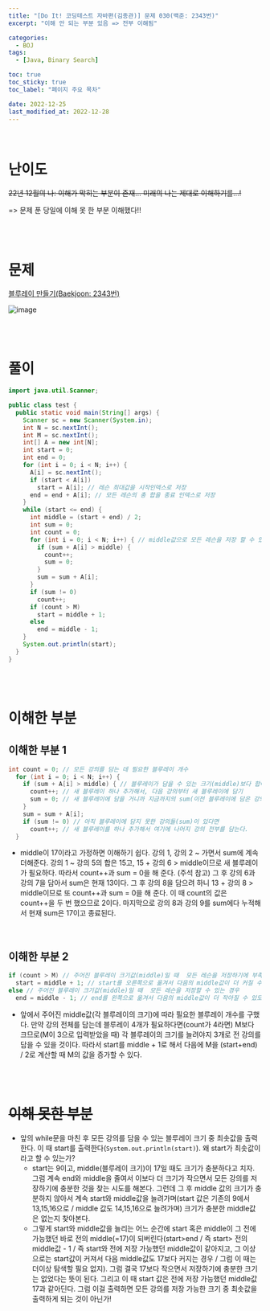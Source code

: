 ```yaml
---
title: "[Do It! 코딩테스트 자바편(김종관)] 문제 030(백준: 2343번)"
excerpt: "이해 안 되는 부분 있음 => 전부 이해됨"

categories:
  - BOJ
tags:
  - [Java, Binary Search]

toc: true
toc_sticky: true
toc_label: "페이지 주요 목차"

date: 2022-12-25
last_modified_at: 2022-12-28
---
```


<br>

# 난이도

~~22년 12월의 나: 이해가 막히는 부분이 존재... 미래의 나는 제대로 이해하기를...!~~

=> 문제 푼 당일에 이해 못 한 부분 이해했다!!

<br><br>

# 문제

[블루레이 만들기(Baekjoon: 2343번)](https://www.acmicpc.net/problem/2343)

![image](https://user-images.githubusercontent.com/112764753/209467040-df09cd37-058b-490e-be0a-c86c38d5aeb8.png)

<br><br>

# 풀이

```java
import java.util.Scanner;

public class test {
  public static void main(String[] args) {
    Scanner sc = new Scanner(System.in);
    int N = sc.nextInt();
    int M = sc.nextInt();
    int[] A = new int[N];
    int start = 0;
    int end = 0;
    for (int i = 0; i < N; i++) {
      A[i] = sc.nextInt();
      if (start < A[i])
        start = A[i]; // 레슨 최대값을 시작인덱스로 저장
      end = end + A[i]; // 모든 레슨의 총 합을 종료 인덱스로 저장
    }
    while (start <= end) {
      int middle = (start + end) / 2;
      int sum = 0;
      int count = 0;
      for (int i = 0; i < N; i++) { // middle값으로 모든 레슨을 저장 할 수 있는지 확인
        if (sum + A[i] > middle) {
          count++;
          sum = 0;
        }
        sum = sum + A[i];
      }
      if (sum != 0)
        count++;
      if (count > M)
        start = middle + 1;
      else
        end = middle - 1;
    }
    System.out.println(start);
  }
}
```

<br><br>

# 이해한 부분

## 이해한 부분 1

```java
int count = 0; // 모든 강의를 담는 데 필요한 블루레이 개수
  for (int i = 0; i < N; i++) {
    if (sum + A[i] > middle) { // 블루레이가 담을 수 있는 크기(middle)보다 합이 더 커질 경우
      count++; // 새 블루레이 하나 추가해서, 다음 강의부터 새 블루레이에 담기
      sum = 0; // 새 블루레이에 담을 거니까 지금까지의 sum(이전 블루레이에 담은 강의 시간의 합)은 0으로 초기화
    }
    sum = sum + A[i];
    if (sum != 0) // 아직 블루레이에 담지 못한 강의들(sum)이 있다면
      count++; // 새 블루레이를 하나 추가해서 여기에 나머지 강의 전부를 담는다.
  }
```

- middle이 17이라고 가정하면 이해하기 쉽다. 강의 1, 강의 2 ~ 가면서 sum에 계속 더해준다. 강의 1 ~ 강의 5의 합은 15고, 15 + 강의 6 > middle이므로 새 블루레이가 필요하다. 따라서 count++과 sum = 0을 해 준다. (주석 참고)
  그 후 강의 6과 강의 7을 담아서 sum은 현재 13이다. 그 후 강의 8을 담으려 하니 13 + 강의 8 > middle이므로 또 count++과 sum = 0을 해 준다. 이 때 count의 값은 count++을 두 번 했으므로 2이다. 마지막으로 강의 8과 강의 9를 sum에다 누적해서 현재 sum은 17이고 종료된다.

<br>

## 이해한 부분 2

```java
if (count > M) // 주어진 블루레이 크기값(middle)일 때  모든 레슨을 저장하기에 부족한 경우
  start = middle + 1; // start를 오른쪽으로 옮겨서 다음의 middle값이 더 커질 수 있도록
else // 주어진 블루레이 크기값(middle)일 때  모든 레슨을 저장할 수 있는 경우
  end = middle - 1; // end를 왼쪽으로 옮겨서 다음의 middle값이 더 작아질 수 있도록
```

- 앞에서 주어진 middle값(각 블루레이의 크기)에 따라 필요한 블루레이 개수를 구했다. 만약 강의 전체를 담는데 블루레이 4개가 필요하다면(count가 4라면) M보다 크므로(M이 3으로 입력받았을 때) 각 블루레이의 크기를 늘려야지 3개로 전 강의를 담을 수 있을 것이다. 따라서 start를 middle + 1로 해서 다음에 M을 (start+end) / 2로 계산할 때 M의 값을 증가할 수 있다.

<br><br>

# ~~이해 못한 부분~~

- 앞의 while문을 마친 후 모든 강의를 담을 수 있는 블루레이 크기 중 최솟값을 출력한다. 이 때 start를 출력한다(`System.out.println(start)`). 왜 start가 최솟값이라고 할 수 있는가?
  - start는 9이고, middle(블루레이 크기)이 17일 때도 크기가 충분하다고 치자. 그럼 계속 end와 middle을 줄여서 이보다 더 크기가 작으면서 모든 강의를 저장하기에 충분한 것을 찾는 시도를 해본다. 그런데 그 후 middle 값의 크기가 충분하지 않아서 계속 start와 middle값을 늘려가며(start 값은 기존의 9에서 13,15,16으로 / middle 값도 14,15,16으로 늘려가며) 크기가 충분한 middle값은 없는지 찾아본다.
  - 그렇게 start와 middle값을 늘리는 어느 순간에 start 혹은 middle이 그 전에 가능했던 바로 전의 middle(=17)이 되버린다(start>end / 즉 start> 전의 middle값 - 1 / 즉 start와 전에 저장 가능했던 middle값이 같아지고, 그 이상으로는 start값이 커져서 다음 middle값도 17보다 커지는 경우 / 그럼 이 때는 더이상 탐색할 필요 없지). 그럼 결국 17보다 작으면서 저장하기에 충분한 크기는 없었다는 뜻이 된다. 그리고 이 때 start 값은 전에 저장 가능했던 middle값 17과 같아딘다. 그럼 이걸 출력하면 모든 강의를 저장 가능한 크기 중 최솟값을 출력하게 되는 것이 아닌가!
